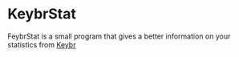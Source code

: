 # KeybrStat
FeybrStat is a small program that gives a better information on your statistics from [Keybr](keybr.com)
